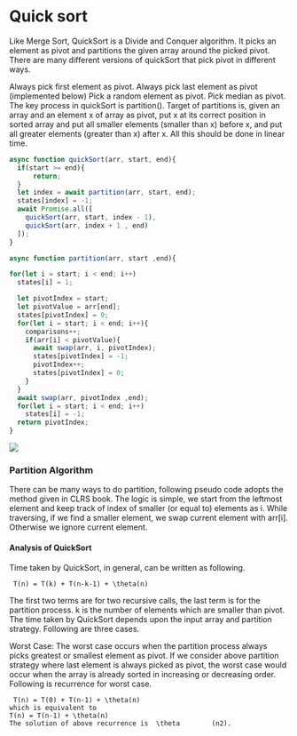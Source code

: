 # Quick sort 

Like Merge Sort, QuickSort is a Divide and Conquer algorithm. It picks an element as pivot and partitions the given array around the picked pivot. There are many different versions of quickSort that pick pivot in different ways. 

Always pick first element as pivot.
Always pick last element as pivot (implemented below)
Pick a random element as pivot.
Pick median as pivot.
The key process in quickSort is partition(). Target of partitions is, given an array and an element x of array as pivot, put x at its correct position in sorted array and put all smaller elements (smaller than x) before x, and put all greater elements (greater than x) after x. All this should be done in linear time.

```js
async function quickSort(arr, start, end){
  if(start >= end){
      return;
  }
  let index = await partition(arr, start, end);
  states[index] = -1;
  await Promise.all([
    quickSort(arr, start, index - 1),
    quickSort(arr, index + 1 , end)
  ]);
}

async function partition(arr, start ,end){

for(let i = start; i < end; i++)
  states[i] = 1;

  let pivotIndex = start;
  let pivotValue = arr[end];
  states[pivotIndex] = 0;
  for(let i = start; i < end; i++){
    comparisons++;
    if(arr[i] < pivotValue){
      await swap(arr, i, pivotIndex);
      states[pivotIndex] = -1;
      pivotIndex++;
      states[pivotIndex] = 0;
    }
  }
  await swap(arr, pivotIndex ,end);
  for(let i = start; i < end; i++)
    states[i] = -1;
  return pivotIndex;
}
```

<img src = "https://www.geeksforgeeks.org/wp-content/uploads/gq/2014/01/QuickSort2.png">

### Partition Algorithm 
There can be many ways to do partition, following pseudo code adopts the method given in CLRS book. The logic is simple, we start from the leftmost element and keep track of index of smaller (or equal to) elements as i. While traversing, if we find a smaller element, we swap current element with arr[i]. Otherwise we ignore current element. 

#### Analysis of QuickSort 
Time taken by QuickSort, in general, can be written as following. 
```
 T(n) = T(k) + T(n-k-1) + \theta(n)
 ```
The first two terms are for two recursive calls, the last term is for the partition process. k is the number of elements which are smaller than pivot. 
The time taken by QuickSort depends upon the input array and partition strategy. Following are three cases.

Worst Case: The worst case occurs when the partition process always picks greatest or smallest element as pivot. If we consider above partition strategy where last element is always picked as pivot, the worst case would occur when the array is already sorted in increasing or decreasing order. Following is recurrence for worst case. 
```
 T(n) = T(0) + T(n-1) + \theta(n)
which is equivalent to  
T(n) = T(n-1) + \theta(n)
The solution of above recurrence is  \theta        (n2).
```
